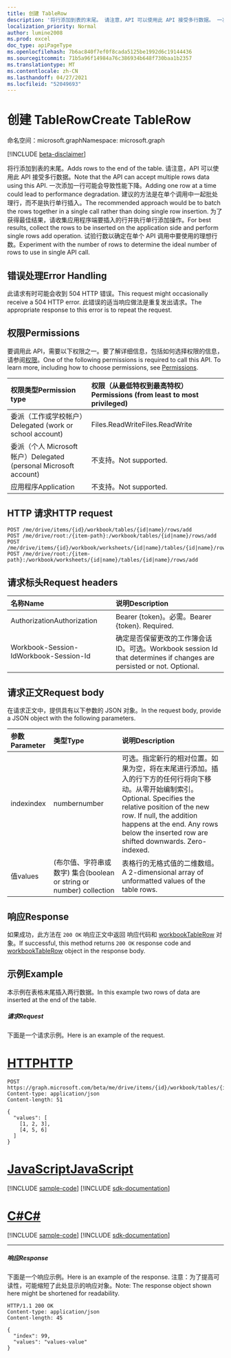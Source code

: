 ```yaml
---
title: 创建 TableRow
description: '将行添加到表的末尾。 请注意，API 可以使用此 API 接受多行数据。 一次添加一行可能会导致性能下降。 建议的方法是在单个调用中一起批处理行，而不是执行单行插入。 为了获得最佳结果，请收集应用程序端要插入的行并执行单行添加操作。 试验行数以确定在单个 API 调用中要使用的理想行数。 '
localization_priority: Normal
author: lumine2008
ms.prod: excel
doc_type: apiPageType
ms.openlocfilehash: 7b6ac840f7ef0f8cada5125be1992d6c19144436
ms.sourcegitcommit: 71b5a96f14984a76c386934b648f730baa1b2357
ms.translationtype: MT
ms.contentlocale: zh-CN
ms.lasthandoff: 04/27/2021
ms.locfileid: "52049693"
---
```

# <a name="create-tablerow"></a><span data-ttu-id="d9614-108">创建 TableRow</span><span class="sxs-lookup"><span data-stu-id="d9614-108">Create TableRow</span></span>

<span data-ttu-id="d9614-109">命名空间：microsoft.graph</span><span class="sxs-lookup"><span data-stu-id="d9614-109">Namespace: microsoft.graph</span></span>

[!INCLUDE [beta-disclaimer](../../includes/beta-disclaimer.md)]

<span data-ttu-id="d9614-110">将行添加到表的末尾。</span><span class="sxs-lookup"><span data-stu-id="d9614-110">Adds rows to the end of the table.</span></span> <span data-ttu-id="d9614-111">请注意，API 可以使用此 API 接受多行数据。</span><span class="sxs-lookup"><span data-stu-id="d9614-111">Note that the API can accept multiple rows data using this API.</span></span> <span data-ttu-id="d9614-112">一次添加一行可能会导致性能下降。</span><span class="sxs-lookup"><span data-stu-id="d9614-112">Adding one row at a time could lead to performance degradation.</span></span> <span data-ttu-id="d9614-113">建议的方法是在单个调用中一起批处理行，而不是执行单行插入。</span><span class="sxs-lookup"><span data-stu-id="d9614-113">The recommended approach would be to batch the rows together in a single call rather than doing single row insertion.</span></span> <span data-ttu-id="d9614-114">为了获得最佳结果，请收集应用程序端要插入的行并执行单行添加操作。</span><span class="sxs-lookup"><span data-stu-id="d9614-114">For best results, collect the rows to be inserted on the application side and perform single rows add operation.</span></span> <span data-ttu-id="d9614-115">试验行数以确定在单个 API 调用中要使用的理想行数。</span><span class="sxs-lookup"><span data-stu-id="d9614-115">Experiment with the number of rows to determine the ideal number of rows to use in single API call.</span></span> 

## <a name="error-handling"></a><span data-ttu-id="d9614-116">错误处理</span><span class="sxs-lookup"><span data-stu-id="d9614-116">Error Handling</span></span>

<span data-ttu-id="d9614-117">此请求有时可能会收到 504 HTTP 错误。</span><span class="sxs-lookup"><span data-stu-id="d9614-117">This request might occasionally receive a 504 HTTP error.</span></span> <span data-ttu-id="d9614-118">此错误的适当响应做法是重复发出请求。</span><span class="sxs-lookup"><span data-stu-id="d9614-118">The appropriate response to this error is to repeat the request.</span></span>

## <a name="permissions"></a><span data-ttu-id="d9614-119">权限</span><span class="sxs-lookup"><span data-stu-id="d9614-119">Permissions</span></span>
<span data-ttu-id="d9614-p104">要调用此 API，需要以下权限之一。要了解详细信息，包括如何选择权限的信息，请参阅[权限](/graph/permissions-reference)。</span><span class="sxs-lookup"><span data-stu-id="d9614-p104">One of the following permissions is required to call this API. To learn more, including how to choose permissions, see [Permissions](/graph/permissions-reference).</span></span>

|<span data-ttu-id="d9614-122">权限类型</span><span class="sxs-lookup"><span data-stu-id="d9614-122">Permission type</span></span>      | <span data-ttu-id="d9614-123">权限（从最低特权到最高特权）</span><span class="sxs-lookup"><span data-stu-id="d9614-123">Permissions (from least to most privileged)</span></span>              |
|:--------------------|:---------------------------------------------------------|
|<span data-ttu-id="d9614-124">委派（工作或学校帐户）</span><span class="sxs-lookup"><span data-stu-id="d9614-124">Delegated (work or school account)</span></span> | <span data-ttu-id="d9614-125">Files.ReadWrite</span><span class="sxs-lookup"><span data-stu-id="d9614-125">Files.ReadWrite</span></span>    |
|<span data-ttu-id="d9614-126">委派（个人 Microsoft 帐户）</span><span class="sxs-lookup"><span data-stu-id="d9614-126">Delegated (personal Microsoft account)</span></span> | <span data-ttu-id="d9614-127">不支持。</span><span class="sxs-lookup"><span data-stu-id="d9614-127">Not supported.</span></span>    |
|<span data-ttu-id="d9614-128">应用程序</span><span class="sxs-lookup"><span data-stu-id="d9614-128">Application</span></span> | <span data-ttu-id="d9614-129">不支持。</span><span class="sxs-lookup"><span data-stu-id="d9614-129">Not supported.</span></span> |

## <a name="http-request"></a><span data-ttu-id="d9614-130">HTTP 请求</span><span class="sxs-lookup"><span data-stu-id="d9614-130">HTTP request</span></span>
<!-- { "blockType": "ignored" } -->
```http
POST /me/drive/items/{id}/workbook/tables/{id|name}/rows/add
POST /me/drive/root:/{item-path}:/workbook/tables/{id|name}/rows/add
POST /me/drive/items/{id}/workbook/worksheets/{id|name}/tables/{id|name}/rows/add
POST /me/drive/root:/{item-path}:/workbook/worksheets/{id|name}/tables/{id|name}/rows/add

```
## <a name="request-headers"></a><span data-ttu-id="d9614-131">请求标头</span><span class="sxs-lookup"><span data-stu-id="d9614-131">Request headers</span></span>
| <span data-ttu-id="d9614-132">名称</span><span class="sxs-lookup"><span data-stu-id="d9614-132">Name</span></span>       | <span data-ttu-id="d9614-133">说明</span><span class="sxs-lookup"><span data-stu-id="d9614-133">Description</span></span>|
|:---------------|:----------|
| <span data-ttu-id="d9614-134">Authorization</span><span class="sxs-lookup"><span data-stu-id="d9614-134">Authorization</span></span>  | <span data-ttu-id="d9614-p105">Bearer {token}。必需。</span><span class="sxs-lookup"><span data-stu-id="d9614-p105">Bearer {token}. Required.</span></span> |
| <span data-ttu-id="d9614-137">Workbook-Session-Id</span><span class="sxs-lookup"><span data-stu-id="d9614-137">Workbook-Session-Id</span></span>  | <span data-ttu-id="d9614-p106">确定是否保留更改的工作簿会话 ID。可选。</span><span class="sxs-lookup"><span data-stu-id="d9614-p106">Workbook session Id that determines if changes are persisted or not. Optional.</span></span>|

## <a name="request-body"></a><span data-ttu-id="d9614-140">请求正文</span><span class="sxs-lookup"><span data-stu-id="d9614-140">Request body</span></span>
<span data-ttu-id="d9614-141">在请求正文中，提供具有以下参数的 JSON 对象。</span><span class="sxs-lookup"><span data-stu-id="d9614-141">In the request body, provide a JSON object with the following parameters.</span></span>

| <span data-ttu-id="d9614-142">参数</span><span class="sxs-lookup"><span data-stu-id="d9614-142">Parameter</span></span>    | <span data-ttu-id="d9614-143">类型</span><span class="sxs-lookup"><span data-stu-id="d9614-143">Type</span></span>   |<span data-ttu-id="d9614-144">说明</span><span class="sxs-lookup"><span data-stu-id="d9614-144">Description</span></span>|
|:---------------|:--------|:----------|
|<span data-ttu-id="d9614-145">index</span><span class="sxs-lookup"><span data-stu-id="d9614-145">index</span></span>|<span data-ttu-id="d9614-146">number</span><span class="sxs-lookup"><span data-stu-id="d9614-146">number</span></span>|<span data-ttu-id="d9614-p107">可选。指定新行的相对位置。如果为空，将在末尾进行添加。插入的行下方的任何行将向下移动。从零开始编制索引。</span><span class="sxs-lookup"><span data-stu-id="d9614-p107">Optional. Specifies the relative position of the new row. If null, the addition happens at the end. Any rows below the inserted row are shifted downwards. Zero-indexed.</span></span>|
|<span data-ttu-id="d9614-152">值</span><span class="sxs-lookup"><span data-stu-id="d9614-152">values</span></span>|<span data-ttu-id="d9614-153"> (布尔值、字符串或数字) 集合</span><span class="sxs-lookup"><span data-stu-id="d9614-153">(boolean or string or number) collection</span></span>|<span data-ttu-id="d9614-154">表格行的无格式值的二维数组。</span><span class="sxs-lookup"><span data-stu-id="d9614-154">A 2-dimensional array of unformatted values of the table rows.</span></span>|

## <a name="response"></a><span data-ttu-id="d9614-155">响应</span><span class="sxs-lookup"><span data-stu-id="d9614-155">Response</span></span>

<span data-ttu-id="d9614-156">如果成功，此方法在 `200 OK` 响应正文中返回 响应代码和 [workbookTableRow](../resources/workbooktablerow.md) 对象。</span><span class="sxs-lookup"><span data-stu-id="d9614-156">If successful, this method returns `200 OK` response code and [workbookTableRow](../resources/workbooktablerow.md) object in the response body.</span></span>

## <a name="example"></a><span data-ttu-id="d9614-157">示例</span><span class="sxs-lookup"><span data-stu-id="d9614-157">Example</span></span>
<span data-ttu-id="d9614-158">本示例在表格末尾插入两行数据。</span><span class="sxs-lookup"><span data-stu-id="d9614-158">In this example two rows of data are inserted at the end of the table.</span></span> 

##### <a name="request"></a><span data-ttu-id="d9614-159">请求</span><span class="sxs-lookup"><span data-stu-id="d9614-159">Request</span></span>
<span data-ttu-id="d9614-160">下面是一个请求示例。</span><span class="sxs-lookup"><span data-stu-id="d9614-160">Here is an example of the request.</span></span>

# <a name="http"></a>[<span data-ttu-id="d9614-161">HTTP</span><span class="sxs-lookup"><span data-stu-id="d9614-161">HTTP</span></span>](#tab/http)
<!-- {
  "blockType": "request",
  "name": "tablerowcollection_add_1"
}-->
```http
POST https://graph.microsoft.com/beta/me/drive/items/{id}/workbook/tables/{id|name}/rows/add
Content-type: application/json
Content-length: 51

{
  "values": [
    [1, 2, 3],
    [4, 5, 6]
  ]
}
```
# <a name="javascript"></a>[<span data-ttu-id="d9614-162">JavaScript</span><span class="sxs-lookup"><span data-stu-id="d9614-162">JavaScript</span></span>](#tab/javascript)
[!INCLUDE [sample-code](../includes/snippets/javascript/tablerowcollection-add-1-javascript-snippets.md)]
[!INCLUDE [sdk-documentation](../includes/snippets/snippets-sdk-documentation-link.md)]

# <a name="c"></a>[<span data-ttu-id="d9614-163">C#</span><span class="sxs-lookup"><span data-stu-id="d9614-163">C#</span></span>](#tab/csharp)
[!INCLUDE [sample-code](../includes/snippets/csharp/tablerowcollection-add-1-csharp-snippets.md)]
[!INCLUDE [sdk-documentation](../includes/snippets/snippets-sdk-documentation-link.md)]

---


##### <a name="response"></a><span data-ttu-id="d9614-164">响应</span><span class="sxs-lookup"><span data-stu-id="d9614-164">Response</span></span>
<span data-ttu-id="d9614-165">下面是一个响应示例。</span><span class="sxs-lookup"><span data-stu-id="d9614-165">Here is an example of the response.</span></span> <span data-ttu-id="d9614-166">注意：为了提高可读性，可能缩短了此处显示的响应对象。</span><span class="sxs-lookup"><span data-stu-id="d9614-166">Note: The response object shown here might be shortened for readability.</span></span>
<!-- {
  "blockType": "response",
  "truncated": true,
  "@odata.type": "microsoft.graph.workbookTableRow"
} -->
```http
HTTP/1.1 200 OK
Content-type: application/json
Content-length: 45

{
  "index": 99,
  "values": "values-value"
}
```

<!-- uuid: 8fcb5dbc-d5aa-4681-8e31-b001d5168d79
2015-10-25 14:57:30 UTC -->
<!--
{
  "type": "#page.annotation",
  "description": "TableRowCollection: add",
  "keywords": "",
  "section": "documentation",
  "tocPath": "",
  "suppressions": [
  ]
}
-->


